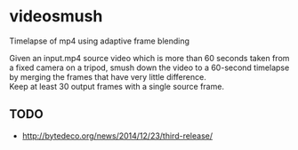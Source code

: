 # videosmush

Timelapse of mp4 using adaptive frame blending

Given an input.mp4 source video which is more than 60 seconds taken from a fixed camera on a tripod, smush down the
video to a 60-second timelapse by merging the frames that have very little difference.  
Keep at least 30 output frames with a single source frame.

## TODO

* http://bytedeco.org/news/2014/12/23/third-release/
